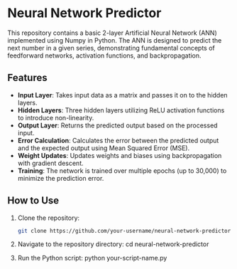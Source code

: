 # Neural Network Predictor

This repository contains a basic 2-layer Artificial Neural Network (ANN) implemented using Numpy in Python. The ANN is designed to predict the next number in a given series, demonstrating fundamental concepts of feedforward networks, activation functions, and backpropagation.

## Features

- **Input Layer**: Takes input data as a matrix and passes it on to the hidden layers.
- **Hidden Layers**: Three hidden layers utilizing ReLU activation functions to introduce non-linearity.
- **Output Layer**: Returns the predicted output based on the processed input.
- **Error Calculation**: Calculates the error between the predicted output and the expected output using Mean Squared Error (MSE).
- **Weight Updates**: Updates weights and biases using backpropagation with gradient descent.
- **Training**: The network is trained over multiple epochs (up to 30,000) to minimize the prediction error.

## How to Use

1. Clone the repository:
   ```bash
   git clone https://github.com/your-username/neural-network-predictor.git
   
2. Navigate to the repository directory:
   cd neural-network-predictor
    
4. Run the Python script:
   python your-script-name.py

